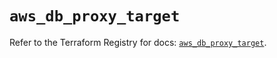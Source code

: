 # `aws_db_proxy_target`

Refer to the Terraform Registry for docs: [`aws_db_proxy_target`](https://registry.terraform.io/providers/hashicorp/aws/6.14.0/docs/resources/db_proxy_target).
